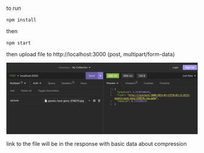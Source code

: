 to run

```
npm install
```

then

```
npm start
```

then upload file to http://localhost:3000 (post, multipart/form-data)

![Alt text](CB5B0847-9F68-4F9E-980D-4A28865BB321.png)

link to the file will be in the response with basic data about compression
